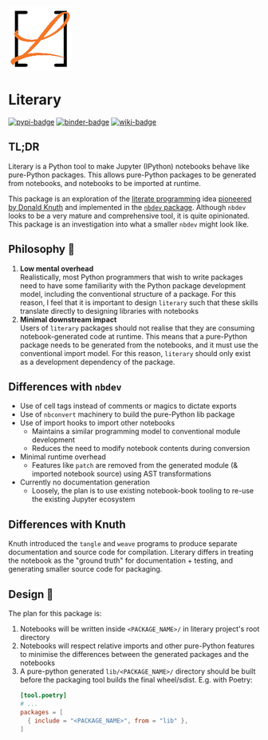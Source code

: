 ![Literary logo with an orange cursive uppercase L inside black square brackets](https://raw.githubusercontent.com/agoose77/literary/master/assets/logo.png)

# Literary 
[![pypi-badge][]][pypi] [![binder-badge][]][binder] [![wiki-badge][]][wiki]

[binder-badge]: https://mybinder.org/badge_logo.svg
[binder]:
  https://mybinder.org/v2/gh/agoose77/literary/HEAD?urlpath=lab%2Ftree%2Fexamples
[pypi-badge]: https://img.shields.io/pypi/v/literary
[pypi]: https://pypi.org/project/literary
[wiki-badge]: https://img.shields.io/static/v1?label=wiki&message=read&color=green&logo=github
[wiki]: https://github.com/agoose77/literary/wiki

## TL;DR
Literary is a Python tool to make Jupyter (IPython) notebooks behave like pure-Python packages. This allows pure-Python packages to be generated from notebooks, and notebooks to be imported at runtime.

This package is an exploration of the [literate programming](http://www.literateprogramming.com) idea [pioneered by
 Donald
Knuth](https://www-cs-faculty.stanford.edu/~knuth/lp.html) and implemented in the
 [`nbdev` package](https://github.com/fastai/nbdev). Although `nbdev` looks to be a very
mature and comprehensive tool, it is quite opinionated. This package is an
investigation into what a smaller `nbdev` might look like.

## Philosophy 📖
1. **Low mental overhead**   
 Realistically, most Python programmers that wish to write packages need to have some
 familiarity with the Python package development model, including the conventional
structure of a package. For this reason, I feel that it is important to design
`literary` such that these skills translate directly to designing libraries with
notebooks
2. **Minimal downstream impact**  
 Users of `literary` packages should not realise that they are consuming 
 notebook-generated code at runtime. This means that a pure-Python package needs to
 be generated from the notebooks, and it must use the conventional import model. For
 this reason, `literary` should only exist as a development dependency of
 the package.
  

## Differences with `nbdev`
* Use of cell tags instead of comments or magics to dictate exports
* Use of `nbconvert` machinery to build the pure-Python lib package
* Use of import hooks to import other notebooks
    * Maintains a similar programming model to conventional module
 development
    * Reduces the need to modify notebook contents during conversion 
* Minimal runtime overhead
    * Features like `patch` are removed from the generated module (& imported notebook source) using AST transformations
* Currently no documentation generation
    * Loosely, the plan is to use existing notebook-book tooling to re-use the
     existing Jupyter ecosystem


## Differences with Knuth
Knuth introduced the `tangle` and `weave` programs to produce separate documentation and source code for compilation. 
Literary differs in treating the notebook as the "ground truth" for documentation + testing, and generating smaller source code for packaging.


## Design 🎨
The plan for this package is:
1. Notebooks will be written inside `<PACKAGE_NAME>/` in literary project's root directory
2. Notebooks will respect relative imports and other pure-Python features to minimise the differences between the generated packages and the notebooks
3. A pure-python generated `lib/<PACKAGE_NAME>/` directory should be built before the packaging tool builds the final wheel/sdist. 
   E.g. with Poetry:
   ```toml
   [tool.poetry]
   # ...
   packages = [
     { include = "<PACKAGE_NAME>", from = "lib" },
   ]
   ```
